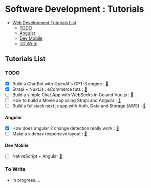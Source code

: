 # Software Development : Tutorials

- [Web Development Tutorials List](#tutorials-list)
  - [TODO](#todo)
   - [Angular](#angular)
   - [Dev Mobile](#dev-mobile)
  - [TO Write](#to-write)

## Tutorials List

### TODO

* [x] Build a ChatBot with OpenAI's GPT-3 engine : [🔗](https://www.twilio.com/blog/openai-gpt-3-chatbot-python-twilio-sms)
* [x] Strapi + NuxtJs : eCommerce tuts : [🔗](https://snipcart.com/blog/strapi-nuxt-ecommerce-tutorial)
* [ ] Build a simple Chat App with WebSocks in Go and Vue.js : [🔗](https://dev.to/jeroendk/building-a-simple-chat-application-with-websockets-in-go-and-vue-js-gao)
* [ ] How to build a Movie app using Strapi and Angular : [🔗](https://strapi.io/blog/how-to-build-a-movie-app-using-strapi-and-angular)
* [ ] Build a fullstack next.js app with Auth, Data and Storage (AWS) : [🔗](https://welearncode.com/build-a-fullstack-app-nextjs/)

#### Angular

* [x] How does angular 2 change detection really work : [🔗](https://blog.angular-university.io/how-does-angular-2-change-detection-really-work/)
* [ ] Make a sidenav responsive layout : [🔗](https://zoaibkhan.com/blog/create-a-responsive-sidebar-menu-with-angular-material/)

#### Dev Mobile

* [ ] NativeScript + Angular [🔗](https://nativescript.org/nativescript-is-how-you-build-native-mobile-apps-with-angular/)

### To Write

* In progress....
